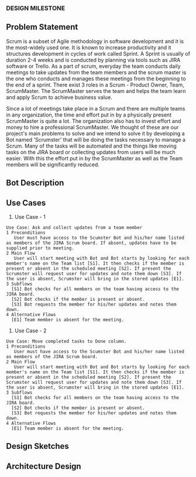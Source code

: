 ### DESIGN MILESTONE ###

## Problem Statement

Scrum is a subset of Agile methodology in software development and it is the most-widely used one. It is known to increase productivity and it structures development in cycles of work called Sprint. A Sprint is usually of duration 2-4 weeks and is conducted by planning via tools such as JIRA software or Trello. As a part of scrum, everyday the team conducts daily meetings to take updates from the team members and the scrum master is the one who conducts and manages these meetings from the beginning to the end of a sprint. There exist 3 roles in a Scrum - Product Owner, Team, ScrumMaster. The ScrumMaster serves the team and helps the team learn and apply Scrum to achieve business value. 

Since a lot of meetings take place in a Scrum and there are multiple teams in any organization, the time and effort put in by a physically present ScrumMaster is quite a lot. The organization also has to invest effort and money to hire a professional ScrumMaster. We thought of these are our project's main problems to solve and we intend to solve it by developing a Bot named 'Scrumster' that will be doing the tasks necessary to manage a Scrum. Many of the tasks will be automated and the things like moving tasks on the JIRA board or collecting updates from users will be much easier. With this the effort put in by the ScrumMaster as well as the Team members will be significantly reduced.

## Bot Description

## Use Cases

1. Use Case - 1

```
Use Case: Ask and collect updates from a team member
1 Preconditions
   User must have access to the Scumster Bot and his/her name listed as members of the JIRA Scrum board. If absent, updates have to be supplied prior to meeting.
2 Main Flow
   User will start meeting with Bot and Bot starts by looking for each member's name on the Team list [S1]. It then checks if the member is present or absent in the scheduled meeting [S2]. If present the Scrumster will request user for updates and note them down [S3]. If the user is absent, Scrumster will bring in the stored updates [E1]. 
3 Subflows
  [S1] Bot checks for all members on the team having access to the JIRA board.
  [S2] Bot checks if the member is present or absent.
  [S3] Bot requests the member for his/her updates and notes them down.
4 Alternative Flows
  [E1] Team member is absent for the meeting.
```

1. Use Case - 2

```
Use Case: Move completed tasks to Done column.
1 Preconditions
   User must have access to the Scumster Bot and his/her name listed as members of the JIRA Scrum board. 
2 Main Flow
   User will start meeting with Bot and Bot starts by looking for each member's name on the Team list [S1]. It then checks if the member is present or absent in the scheduled meeting [S2]. If present the Scrumster will request user for updates and note them down [S3]. If the user is absent, Scrumster will bring in the stored updates [E1]. 
3 Subflows
  [S1] Bot checks for all members on the team having access to the JIRA board.
  [S2] Bot checks if the member is present or absent.
  [S3] Bot requests the member for his/her updates and notes them down.
4 Alternative Flows
  [E1] Team member is absent for the meeting.
```
## Design Sketches

## Architecture Design
